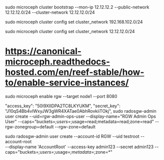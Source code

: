 
sudo microceph cluster bootstrap --mon-ip 12.12.12.2 --public-network 12.12.12.0/24 --cluster-network 12.12.12.0/24

sudo microceph cluster config set cluster_network 192.168.102.0/24

sudo microceph cluster config set cluster_network 12.12.12.0/24

# https://canonical-microceph.readthedocs-hosted.com/en/reef-stable/how-to/enable-service-instances/
sudo microceph enable rgw --target node1 --port 8080

<!-- https://gist.github.com/abasu0713/f0e15a352946649ce89d15f865739404 -->
"access_key": "50I9XIIDPA2TC8LKYUKM",
"secret_key": "J10qS4Bb4vIWxyJW3gWR4XATae0AbhRovkiiTOkj",
sudo radosgw-admin user create --uid=rgw-admin-ops-user --display-name="RGW Admin Ops User" --caps="buckets=*;users=*;usage=read;metadata=read;zone=read" --rgw-zonegroup=default --rgw-zone=default

sudo radosgw-admin user create  --account-id RGW --uid testroot --account-root \
            --display-name 'AccountRoot' --access-key admin123 --secret admin123 --caps="buckets=*;users=*;usage=*;metadata=*;zone=*"
